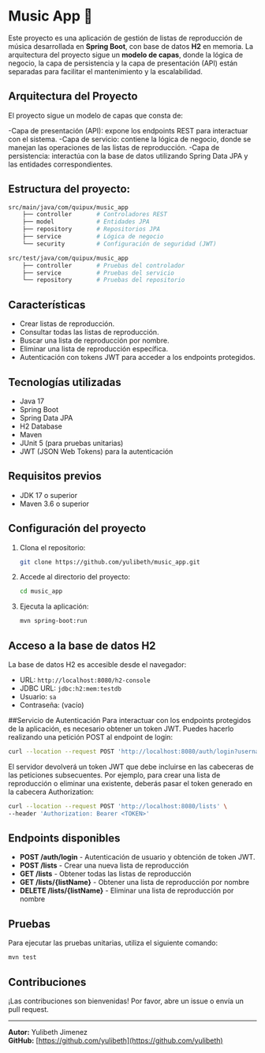 # Music App 🎵
Este proyecto es una aplicación de gestión de listas de reproducción de música desarrollada en **Spring Boot**, con base de datos **H2** en memoria. La arquitectura del proyecto sigue un **modelo de capas**, donde la lógica de negocio, la capa de persistencia y la capa de presentación (API) están separadas para facilitar el mantenimiento y la escalabilidad.

## Arquitectura del Proyecto
El proyecto sigue un modelo de capas que consta de:

-Capa de presentación (API): expone los endpoints REST para interactuar con el sistema.
-Capa de servicio: contiene la lógica de negocio, donde se manejan las operaciones de las listas de reproducción.
-Capa de persistencia: interactúa con la base de datos utilizando Spring Data JPA y las entidades correspondientes.

## Estructura del proyecto:
```bash
src/main/java/com/quipux/music_app
    ├── controller       # Controladores REST
    ├── model            # Entidades JPA
    ├── repository       # Repositorios JPA
    ├── service          # Lógica de negocio
    └── security         # Configuración de seguridad (JWT)

src/test/java/com/quipux/music_app
    ├── controller       # Pruebas del controlador
    ├── service          # Pruebas del servicio
    └── repository       # Pruebas del repositorio
```

## Características
- Crear listas de reproducción.
- Consultar todas las listas de reproducción.
- Buscar una lista de reproducción por nombre.
- Eliminar una lista de reproducción específica.
- Autenticación con tokens JWT para acceder a los endpoints protegidos.

## Tecnologías utilizadas
- Java 17
- Spring Boot
- Spring Data JPA
- H2 Database
- Maven
- JUnit 5 (para pruebas unitarias)
- JWT (JSON Web Tokens) para la autenticación

## Requisitos previos
- JDK 17 o superior
- Maven 3.6 o superior

## Configuración del proyecto
1. Clona el repositorio:
   ```bash
   git clone https://github.com/yulibeth/music_app.git
   ```
2. Accede al directorio del proyecto:
   ```bash
   cd music_app
   ```
3. Ejecuta la aplicación:
   ```bash
   mvn spring-boot:run
   ```

## Acceso a la base de datos H2
La base de datos H2 es accesible desde el navegador:
- URL: `http://localhost:8080/h2-console`
- JDBC URL: `jdbc:h2:mem:testdb`
- Usuario: `sa`
- Contraseña: (vacío)

##Servicio de Autenticación
Para interactuar con los endpoints protegidos de la aplicación, es necesario obtener un token JWT. Puedes hacerlo realizando una petición POST al endpoint de login:

```bash
curl --location --request POST 'http://localhost:8080/auth/login?username=usuario1'
```
El servidor devolverá un token JWT que debe incluirse en las cabeceras de las peticiones subsecuentes. Por ejemplo, para crear una lista de reproducción o eliminar una existente, deberás pasar el token generado en la cabecera Authorization:

```bash
curl --location --request POST 'http://localhost:8080/lists' \
--header 'Authorization: Bearer <TOKEN>'
```

## Endpoints disponibles
- **POST /auth/login** - Autenticación de usuario y obtención de token JWT.
- **POST /lists** - Crear una nueva lista de reproducción
- **GET /lists** - Obtener todas las listas de reproducción
- **GET /lists/{listName}** - Obtener una lista de reproducción por nombre
- **DELETE /lists/{listName}** - Eliminar una lista de reproducción por nombre

## Pruebas
Para ejecutar las pruebas unitarias, utiliza el siguiente comando:

```bash
mvn test
```

## Contribuciones
¡Las contribuciones son bienvenidas! Por favor, abre un issue o envía un pull request.

---

**Autor:** Yulibeth Jimenez  
**GitHub:** [https://github.com/yulibeth](https://github.com/yulibeth)
